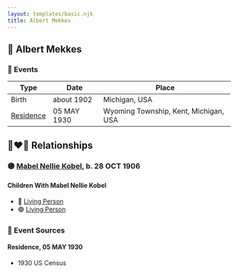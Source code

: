 ```yaml
---
layout: templates/basic.njk
title: Albert Mekkes
---
```

## 🔵 Albert Mekkes

### 📆 Events

Type | Date | Place
------ | ------ | ------
Birth | about 1902 | Michigan, USA
[Residence](#event-1d51aa9b-97af-4674-aa3b-bf4a5a06df62) | 05 MAY 1930 | Wyoming Township, Kent, Michigan, USA

## 👩‍❤️‍👨 Relationships

### 🟣 [Mabel Nellie Kobel](/people/6/69123608), b. 28 OCT 1906

#### Children With Mabel Nellie Kobel
* 🔵 [Living Person](/people/7/73461912)
* 🟣 [Living Person](/people/5/5629368)
### 📰 Event Sources

#### <a id="event-1d51aa9b-97af-4674-aa3b-bf4a5a06df62"></a> Residence, 05 MAY 1930
* 1930 US Census
